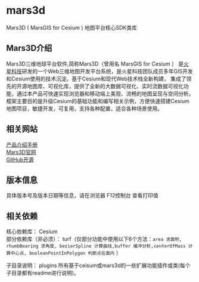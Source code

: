 # mars3d

Mars3D ( MarsGIS for Cesium ) 地图平台核心SDK类库

## Mars3D介绍

Mars3D三维地球平台软件,简称Mars3D（曾用名 MarsGIS for Cesium ）
是[火星科技](http://www.marsgis.cn/)研发的一个Web三维地图开发平台系统，是火星科技团队成员多年GIS开发和Cesium使用的技术沉淀。基于Cesium和现代Web技术栈全新构建，
集成了领先的开源地图库、可视化库，提供了全新的大数据可视化、实时流数据可视化功能，通过本产品可快速实现浏览器和移动端上美观、流畅的地图呈现与空间分析。
框架主要目的是升级Cesium的基础功能和编写相关示例，方便快速搭建Cesium地图项目，敏捷开发，可复用，支持各种配置，适合各种场景使用。

## 相关网站

[产品介绍手册](http://mars3d.cn/docs/file/cpjs.pdf)  
[Mars3D官网](http://mars3d.cn)  
[GitHub开源](https://github.com/marsgis/MarsGIS-for-Cesium)

## 版本信息

具体版本号及版本日期等信息，请在浏览器 F12控制台 查看打印值

## 相关依赖

核心依赖库： Cesium   
部分依赖库（非必须）：
turf（仅部分功能中使用以下6个方法：`area 求面积, rhumbBearing 求角度, bezierSpline 计算曲线,buffer 缓冲分析,centerOfMass 计算中心点, booleanPointInPolygon 判断点在面内`
）

子目录说明： plugins 所有基于ceisum或mars3d的一些扩展功能插件或类(每个子目录都有readme进行说明)。

